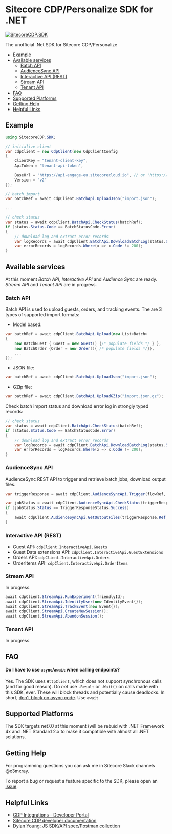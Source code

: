 # Sitecore CDP/Personalize SDK for .NET

[![SitecoreCDP.SDK](https://img.shields.io/nuget/v/SitecoreCDP.SDK.svg?maxAge=3600)](https://www.nuget.org/packages/SitecoreCDP.SDK/)

The unofficial .Net SDK for Sitecore CDP/Personalize

- [Example](#example)
- [Available services](#available-services)
    - [Batch API](#batch-api)
	- [AudienceSync API](#audiencesync-api)
    - [Interactive API (REST)](#interactive-api-rest)
    - [Stream API](#stream-api)
    - [Tenant API](#tenant-api)
- [FAQ](#faq)
- [Supported Platforms](#supported-platforms)
- [Getting Help](#getting-help)	
- [Helpful Links](#helpful-links)	

## Example
```c#
using SitecoreCDP.SDK;

// initialize client
var cdpClient = new CdpClient(new CdpClientConfig
{
    ClientKey = "tenant-client-key",
    ApiToken = "tenant-api-token",
    
    BaseUrl = "https://api-engage-eu.sitecorecloud.io", // or "https://api.boxever.com"
    Version = "v2"
});

// batch import
var batchRef = await cdpClient.BatchApi.UploadJson("import.json");

...

// check status
var status = await cdpClient.BatchApi.CheckStatus(batchRef);
if (status.Status.Code == BatchStatusCode.Error)
{
	// download log and extract error records
    var logRecords = await cdpClient.BatchApi.DownloadBatchLog(status.Status.LogUri);
    var errorRecords = logRecords.Where(x => x.Code != 200);
}
```

## Available services
At this moment *Batch API*, *Interactive API* and *Audience Sync* are ready. *Stream API* and *Tenant API* are in progress.

### Batch API
Batch API is used to upload guests, orders, and tracking events. The are 3 types of supported import formats:
- Model based: 
```c#
var batchRef = await cdpClient.BatchApi.Upload(new List<Batch>
{
    new BatchGuest { Guest = new Guest() {/* populate fields */ } },
    new BatchOrder {Order = new Order(){ /* populate fields */}},
	...
});
```
- JSON file:
```c#
var batchRef = await cdpClient.BatchApi.UploadJson("import.json");
```
- GZip file:
```c#
var batchRef = await cdpClient.BatchApi.UploadGZip("import.json.gz");
```
Check batch import status and download error log in strongly typed records:
```c#
// check status
var status = await cdpClient.BatchApi.CheckStatus(batchRef);
if (status.Status.Code == BatchStatusCode.Error)
{
	// download log and extract error records
    var logRecords = await cdpClient.BatchApi.DownloadBatchLog(status.Status.LogUri);
    var errorRecords = logRecords.Where(x => x.Code != 200);
}
```

### AudienceSync API
AudienceSync REST API to trigger and retrieve batch jobs, download output files.
```c#
var triggerResponse = await cdpClient.AudienceSyncApi.Trigger(flowRef, segmentRef, datasetDate);

var jobStatus = await cdpClient.AudienceSyncApi.CheckStatus(triggerResponse.Ref);
if (jobStatus.Status == TriggerResponseStatus.Success)
{
    await cdpClient.AudienceSyncApi.GetOutputFiles(triggerResponse.Ref, "outputFiles.gz");
}
```

### Interactive API (REST)
- Guest API:  `cdpClient.InteractiveApi.Guests`
- Guest Data extensions API: `cdpClient.InteractiveApi.GuestExtensions`
- Orders API: `cdpClient.InteractiveApi.Orders`
- OrderItems API: `cdpClient.InteractiveApi.OrderItems`

### Stream API
In progress.
```c#
await cdpClient.StreamApi.RunExperiment(friendlyId);
await cdpClient.StreamApi.IdentifyUser(new IdentityEvent{});
await cdpClient.StreamApi.TrackEvent(new Event{});
await cdpClient.StreamApi.CreateNewSession();
await cdpClient.StreamApi.AbandonSession();
```
### Tenant API
In progress.

## FAQ

#### Do I have to use `async`/`await` when calling endpoints?
Yes. The SDK uses `HttpClient`, which does not support synchronous calls (and for good reason). Do _not_ use `.Result` or `.Wait()` on calls made with this SDK, ever. These will block threads and potentially cause deadlocks. In short, [don't block on async code](https://blog.stephencleary.com/2012/07/dont-block-on-async-code.html). Use `await`.

## Supported Platforms
The SDK targets net7.0 at this moment (will be rebuid with .NET Framework 4x and .NET Standard 2.x to make it compatible with almost all .NET solutions.

## Getting Help
For programming questions you can ask me in Sitecore Slack channels @x3mxray.

To report a bug or request a feature specific to the SDK, please open an [issue](https://github.com/x3mxray/sitecore-cdp-dotnet-sdk/issues/new). 

## Helpful Links
- [CDP Integrations - Developer Portal](https://developers.sitecore.com/learn/integrations)
- [Sitecore CDP developer documentation](https://doc.sitecore.com/cdp/en/developers/api/index-en.html)
- [Dylan Young: JS SDK/API spec/Postman collection](https://github.com/dylanyoung-dev?tab=repositories)
